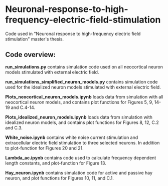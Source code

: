 # Neuronal-response-to-high-frequency-electric-field-stimulation

Code used in "Neuronal response to high-frequency electric field stimulation" master's thesis.

## Code overview:

**run_simulations.py** contains simulation code used on all neocortical neuron models stimulated with external electric field.

**run_simulations_simplified_neuron_models.py** contains simulation code used for the idealized neuron models stimulated with external electric field. 

**Plots_neocortical_neuron_models.ipynb** loads data from simulation with all neocortical neuron models, and contains plot functions for Figures 5, 9, 14-19 and C.4-14.

**Plots_idealized_neuron_models.ipynb** loads data from simulation with idealized neuron models, and contains plot functions for Figures 8, 12, C.2 and C.3. 

**White_noise.ipynb** contains white noise current stimulation and extracellular electric field stimulation to three selected neurons. In addition to plot-function for Figures 20 and 21.

**Lambda_ac.ipynb** contains code used to calculate frequency dependent length constants, and plot-function for Figure 13.

**Hay_neuron.ipynb** contains simulation code for active and passive hay neuron, and plot functions for Figures 10, 11, and C.1.

